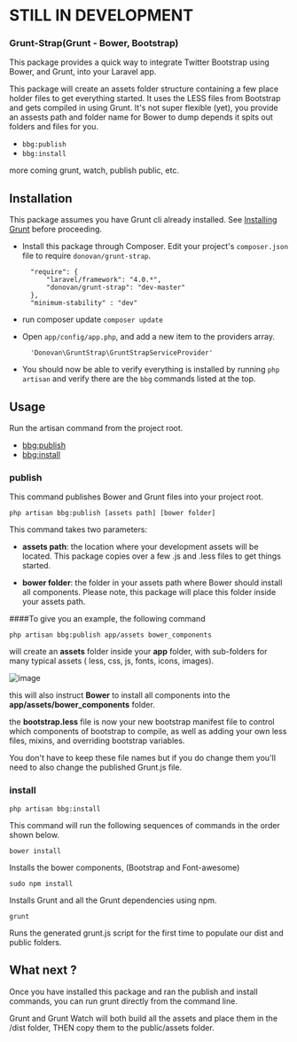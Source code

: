 # STILL IN DEVELOPMENT


### Grunt-Strap(Grunt - Bower, Bootstrap)

This package provides a quick way to integrate Twitter Bootstrap using Bower, and Grunt, into your Laravel app. 


This package will create an assets folder structure containing a few place holder files to get everything started. It uses the LESS files from Bootstrap and gets compiled in using Grunt. It's not super flexible (yet), you provide an assests path and folder name for Bower to dump depends it spits out folders and files for you. 
 


- `bbg:publish`
- `bbg:install`

more coming 
grunt, watch, publish public, etc. 


## Installation


This package assumes you have Grunt cli already installed. See [Installing Grunt](http://gruntjs.com/getting-started) before proceeding. 


* Install this package through Composer. Edit your project's `composer.json` file to require `donovan/grunt-strap`.

		"require": {
			"laravel/framework": "4.0.*",
			"donovan/grunt-strap": "dev-master"
		},
		"minimum-stability" : "dev"


* run composer update
 `composer update`



* Open `app/config/app.php`, and add a new item to the providers array.

		'Donovan\GruntStrap\GruntStrapServiceProvider'

* You should now be able to verify everything is installed by running `php artisan` and verify there are the `bbg` commands listed at the top. 
    
## Usage

Run the artisan command from the project root. 

- [bbg:publish](#publish)
- [bbg:install](#install)


### publish

This command publishes Bower and Grunt files into your project root. 

    php artisan bbg:publish [assets path] [bower folder]
    
    
This command takes two parameters:

* **assets path**:  the location where your development assets will be located. This package copies over a few .js and .less files to get things started. 


 
* **bower folder**:  the folder in your assets path where Bower should install all components. Please note, this package will place this folder inside your assets path. 



####To give you an example, the following command 

	php artisan bbg:publish app/assets bower_components
	
	
will create an **assets** folder inside your **app** folder, with sub-folders for many typical assets ( less, css, js, fonts, icons, images). 

![image](https://dl.dropboxusercontent.com/s/1e9wf6st8fv88pa/folder_assets.png)


this will also instruct **Bower** to install all components into the **app/assets/bower_components** folder. 

the **bootstrap.less** file is now your new bootstrap manifest file to control which components of bootstrap to compile, as well as adding your own less files, mixins, and overriding bootstrap variables. 

You don't have to keep these file names but if you do change them you'll need to also change the published Grunt.js file. 



### install


	php artisan bbg:install

This command will run the following sequences of commands in the order shown below. 
 

	

	bower install
Installs the bower components, (Bootstrap and Font-awesome)

	sudo npm install
	
Installs Grunt and all the Grunt dependencies using npm.  


	grunt

Runs the generated grunt.js script for the first time to populate our dist and public folders. 



## What next  ?

Once you have installed this package and ran the publish and install commands, you can run grunt directly from the command line. 

Grunt and Grunt Watch will both build all the assets and place them in the /dist folder,  THEN copy them to the public/assets folder. 





